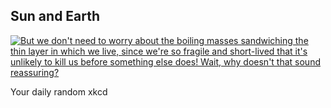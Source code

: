## Sun and Earth
[![But we don't need to worry about the boiling masses sandwiching the thin layer in which we live, since we're so fragile and short-lived that it's unlikely to kill us before something else does! Wait, why doesn't that sound reassuring?](https://imgs.xkcd.com/comics/sun_and_earth.png)](https://xkcd.com/2004/ "But we don't need to worry about the boiling masses sandwiching the thin layer in which we live, since we're so fragile and short-lived that it's unlikely to kill us before something else does! Wait, why doesn't that sound reassuring?")

Your daily random xkcd
